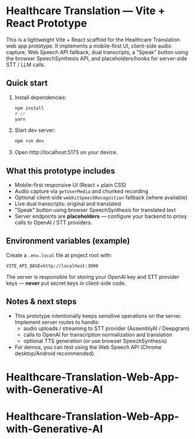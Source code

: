 # Healthcare Translation — Vite + React Prototype

This is a lightweight Vite + React scaffold for the Healthcare Translation web app prototype.
It implements a mobile-first UI, client-side audio capture, Web Speech API fallback, dual transcripts,
a "Speak" button using the browser SpeechSynthesis API, and placeholders/hooks for server-side STT / LLM calls.

## Quick start

1. Install dependencies:
   ```bash
   npm install
   # or
   yarn
   ```
2. Start dev server:
   ```bash
   npm run dev
   ```
3. Open http://localhost:5173 on your device.

## What this prototype includes
- Mobile-first responsive UI (React + plain CSS)
- Audio capture via `getUserMedia` and chunked recording
- Optional client-side `webkitSpeechRecognition` fallback (where available)
- Live dual transcripts: original and translated
- "Speak" button using browser SpeechSynthesis for translated text
- Server endpoints are **placeholders** — configure your backend to proxy calls to OpenAI / STT providers.

## Environment variables (example)
Create a `.env.local` file at project root with:
```
VITE_API_BASE=http://localhost:3000
```
The server is responsible for storing your OpenAI key and STT provider keys — **never** put secret keys in client-side code.

## Notes & next steps
- This prototype intentionally keeps sensitive operations on the server. Implement server routes to handle:
  - audio uploads / streaming to STT provider (AssemblyAI / Deepgram)
  - calls to OpenAI for transcription normalization and translation
  - optional TTS generation (or use browser SpeechSynthesis)
- For demos, you can test using the Web Speech API (Chrome desktop/Android recommended).
# Healthcare-Translation-Web-App-with-Generative-AI
# Healthcare-Translation-Web-App-with-Generative-AI
